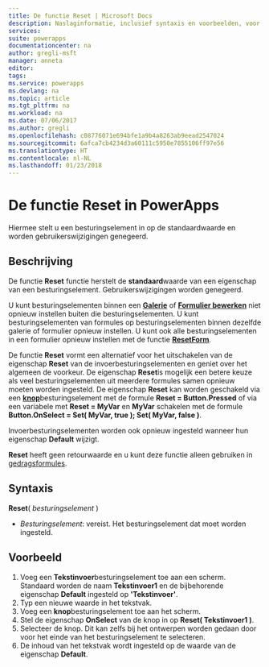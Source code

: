 ```yaml
---
title: De functie Reset | Microsoft Docs
description: Naslaginformatie, inclusief syntaxis en voorbeelden, voor de functie Reset in PowerApps
services: 
suite: powerapps
documentationcenter: na
author: gregli-msft
manager: anneta
editor: 
tags: 
ms.service: powerapps
ms.devlang: na
ms.topic: article
ms.tgt_pltfrm: na
ms.workload: na
ms.date: 07/06/2017
ms.author: gregli
ms.openlocfilehash: c08776071e694bfe1a9b4a8263ab9eead2547024
ms.sourcegitcommit: 6afca7cb4234d3a60111c5950e7855106ff97e56
ms.translationtype: HT
ms.contentlocale: nl-NL
ms.lasthandoff: 01/23/2018
---
```

# <a name="reset-function-in-powerapps"></a>De functie Reset in PowerApps
Hiermee stelt u een besturingselement in op de standaardwaarde en worden gebruikerswijzigingen genegeerd.  

## <a name="description"></a>Beschrijving
De functie **Reset** functie herstelt de **standaard**waarde van een eigenschap van een besturingselement.  Gebruikerswijzigingen worden genegeerd.

U kunt besturingselementen binnen een [**Galerie**](../controls/control-gallery.md) of [**Formulier bewerken**](../controls/control-form-detail.md) niet opnieuw instellen buiten die besturingselementen.  U kunt besturingselementen van formules op besturingselementen binnen dezelfde galerie of formulier opnieuw instellen.  U kunt ook alle besturingselementen in een formulier opnieuw instellen met de functie [**ResetForm**](function-form.md). 

De functie **Reset** vormt een alternatief voor het uitschakelen van de eigenschap **Reset** van de invoerbesturingselementen en geniet over het algemeen de voorkeur.  De eigenschap **Reset**is mogelijk een betere keuze als veel besturingselementen uit meerdere formules samen opnieuw moeten worden ingesteld.  De eigenschap **Reset** kan worden geschakeld via een [**knop**](../controls/control-button.md)besturingselement met de formule **Reset = Button.Pressed** of via een variabele met **Reset = MyVar** en **MyVar** schakelen met de formule **Button.OnSelect = Set( MyVar, true ); Set( MyVar, false )**.    

Invoerbesturingselementen worden ook opnieuw ingesteld wanneer hun eigenschap **Default** wijzigt.

**Reset** heeft geen retourwaarde en u kunt deze functie alleen gebruiken in [gedragsformules](../working-with-formulas-in-depth.md).

## <a name="syntax"></a>Syntaxis
**Reset**( *besturingselement* )

* *Besturingselement*: vereist. Het besturingselement dat moet worden ingesteld.

## <a name="example"></a>Voorbeeld
1. Voeg een **Tekstinvoer**besturingselement toe aan een scherm.  Standaard worden de naam **Tekstinvoer1** en de bijbehorende eigenschap **Default** ingesteld op **'Tekstinvoer'**.
2. Typ een nieuwe waarde in het tekstvak.  
3. Voeg een **knop**besturingselement toe aan het scherm.
4. Stel de eigenschap **OnSelect** van de knop in op **Reset( Tekstinvoer1 )**.
5. Selecteer de knop.  Dit kan zelfs bij het ontwerpen worden gedaan door voor het einde van het besturingselement te selecteren.
6. De inhoud van het tekstvak wordt ingesteld op de waarde van de eigenschap **Default**.

